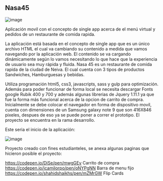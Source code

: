 ## Nasa45
![image](https://user-images.githubusercontent.com/61747355/110926845-e3c58000-82f2-11eb-8022-80ff807aab62.png)



Aplicación movil con el concepto de single app acerca de el menú virtual y pedidos de un restaurante de comida rapida.


La aplicación está basada en el concepto de single app que es un único archivo HTML el cual va cambiando su contenido a medida que vamos navegando por la aplicación web. El contenido se va cargando dinámicamente según lo vamos necesitando lo que hace que la experiencia de usuario sea muy rápida y fluida. Nasa 45 es un restaurante de comida rapida de la ciudad de Neiva. El cual cuenta con 3 tipos de productos Sandwiches, Hamburguesas y bebidas. 

Utiliza programación html5, css3, javascripts, sass y gulp para optimización. Además para poder funcionar de forma local se necesita descargar Fonts google Rubik 400 y 700 y además algunas librerias de Jquery 1.11.1 ya que fue la forma más funcional acerca de la opcion de carrito de compra. Inicialmente se debe colocar el navegador en forma de dispositivo movil, cuenta con dimensiones de un Samsung galaxy note 9 que son 416X846 pixeles, despues de eso ya se puede poner a correr el prototipo. El proyecto se encuentra en la rama desarrollo.



Este seria el inicio de la aplicación:

![image](https://user-images.githubusercontent.com/61747355/110927602-d957b600-82f3-11eb-823e-db001509c0a9.png)



Proyecto creado con fines estudianteles, se anexa algunas paginas que hicieron posible el proyecto: 

https://codepen.io/DiSe/pen/mwgGEv Carrito de compra
https://codepen.io/jcamilorpo/pen/oNYPgNN Barra de menu fijo 
https://codepen.io/shahidshaikhs/pen/mZMrGW Flip Cards









